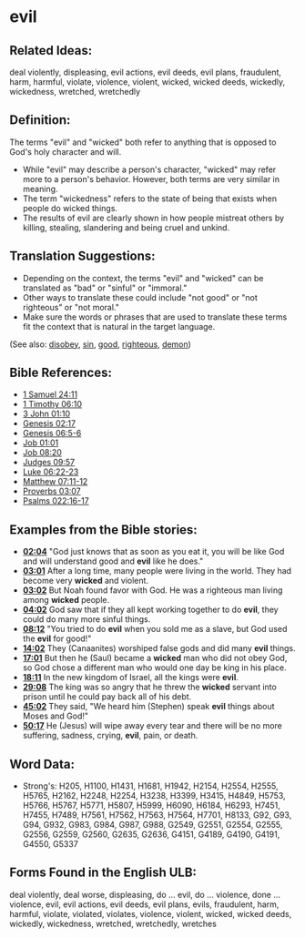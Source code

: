 # evil

## Related Ideas:

deal violently, displeasing, evil actions, evil deeds, evil plans, fraudulent, harm, harmful, violate, violence, violent, wicked, wicked deeds, wickedly, wickedness, wretched, wretchedly

## Definition:

The terms "evil" and "wicked" both refer to anything that is opposed to God's holy character and will.

* While "evil" may describe a person's character, "wicked" may refer more to a person's behavior. However, both terms are very similar in meaning.
* The term "wickedness" refers to the state of being that exists when people do wicked things.
* The results of evil are clearly shown in how people mistreat others by killing, stealing, slandering and being cruel and unkind.

## Translation Suggestions:

* Depending on the context, the terms "evil" and "wicked" can be translated as "bad" or "sinful" or "immoral."
* Other ways to translate these could include "not good" or "not righteous" or "not moral."
* Make sure the words or phrases that are used to translate these terms fit the context that is natural in the target language.

(See also: [disobey](../other/disobey.md), [sin](../kt/sin.md), [good](../kt/good.md), [righteous](../kt/righteous.md), [demon](../kt/demon.md))

## Bible References:

* [1 Samuel 24:11](rc://en/tn/help/1sa/24/11)
* [1 Timothy 06:10](rc://en/tn/help/1ti/06/10)
* [3 John 01:10](rc://en/tn/help/3jn/01/10)
* [Genesis 02:17](rc://en/tn/help/gen/02/17)
* [Genesis 06:5-6](rc://en/tn/help/gen/06/05)
* [Job 01:01](rc://en/tn/help/job/01/01)
* [Job 08:20](rc://en/tn/help/job/08/20)
* [Judges 09:57](rc://en/tn/help/jdg/09/57)
* [Luke 06:22-23](rc://en/tn/help/luk/06/22)
* [Matthew 07:11-12](rc://en/tn/help/mat/07/11)
* [Proverbs 03:07](rc://en/tn/help/pro/03/07)
* [Psalms 022:16-17](rc://en/tn/help/psa/022/016)

## Examples from the Bible stories:

* __[02:04](rc://en/tn/help/obs/02/04)__ "God just knows that as soon as you eat it, you will be like God and will understand good and __evil__ like he does."
* __[03:01](rc://en/tn/help/obs/03/01)__ After a long time, many people were living in the world. They had become very __wicked__ and violent.
* __[03:02](rc://en/tn/help/obs/03/02)__ But Noah found favor with God. He was a righteous man living among __wicked__ people.
* __[04:02](rc://en/tn/help/obs/04/02)__ God saw that if they all kept working together to do __evil__, they could do many more sinful things.
* __[08:12](rc://en/tn/help/obs/08/12)__ "You tried to do __evil__ when you sold me as a slave, but God used the __evil__ for good!"
* __[14:02](rc://en/tn/help/obs/14/02)__ They (Canaanites) worshiped false gods and did many __evil__ things.
* __[17:01](rc://en/tn/help/obs/17/01)__ But then he (Saul) became a __wicked__ man who did not obey God, so God chose a different man who would one day be king in his place.
* __[18:11](rc://en/tn/help/obs/18/11)__ In the new kingdom of Israel, all the kings were __evil__.
* __[29:08](rc://en/tn/help/obs/29/08)__ The king was so angry that he threw the __wicked__ servant into prison until he could pay back all of his debt.
* __[45:02](rc://en/tn/help/obs/45/02)__ They said, "We heard him (Stephen) speak __evil__ things about Moses and God!"
* __[50:17](rc://en/tn/help/obs/50/17)__ He (Jesus) will wipe away every tear and there will be no more suffering, sadness, crying, __evil__, pain, or death.

## Word Data:

* Strong's: H205, H1100, H1431, H1681, H1942, H2154, H2554, H2555, H5765, H2162, H2248, H2254, H3238, H3399, H3415, H4849, H5753, H5766, H5767, H5771, H5807, H5999, H6090, H6184, H6293, H7451, H7455, H7489, H7561, H7562, H7563, H7564, H7701, H8133, G92, G93, G94, G932, G983, G984, G987, G988, G2549, G2551, G2554, G2555, G2556, G2559, G2560, G2635, G2636, G4151, G4189, G4190, G4191, G4550, G5337

## Forms Found in the English ULB:

deal violently, deal worse, displeasing, do ... evil, do ... violence, done ... violence, evil, evil actions, evil deeds, evil plans, evils, fraudulent, harm, harmful, violate, violated, violates, violence, violent, wicked, wicked deeds, wickedly, wickedness, wretched, wretchedly, wretches

